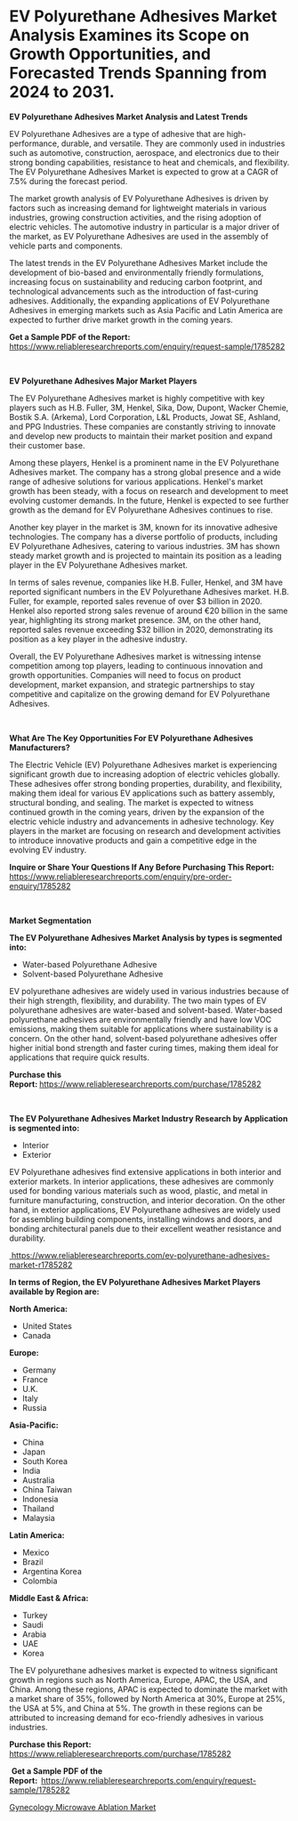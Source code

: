 <p><h1>EV Polyurethane Adhesives Market Analysis Examines its Scope on Growth Opportunities, and Forecasted Trends Spanning from 2024 to 2031.</h1></p><p><strong>EV Polyurethane Adhesives Market Analysis and Latest Trends</strong></p>
<p><p>EV Polyurethane Adhesives are a type of adhesive that are high-performance, durable, and versatile. They are commonly used in industries such as automotive, construction, aerospace, and electronics due to their strong bonding capabilities, resistance to heat and chemicals, and flexibility. The EV Polyurethane Adhesives Market is expected to grow at a CAGR of 7.5% during the forecast period.</p><p>The market growth analysis of EV Polyurethane Adhesives is driven by factors such as increasing demand for lightweight materials in various industries, growing construction activities, and the rising adoption of electric vehicles. The automotive industry in particular is a major driver of the market, as EV Polyurethane Adhesives are used in the assembly of vehicle parts and components.</p><p>The latest trends in the EV Polyurethane Adhesives Market include the development of bio-based and environmentally friendly formulations, increasing focus on sustainability and reducing carbon footprint, and technological advancements such as the introduction of fast-curing adhesives. Additionally, the expanding applications of EV Polyurethane Adhesives in emerging markets such as Asia Pacific and Latin America are expected to further drive market growth in the coming years.</p></p>
<p><strong>Get a Sample PDF of the Report:&nbsp;</strong> <a href="https://www.reliableresearchreports.com/enquiry/request-sample/1785282">https://www.reliableresearchreports.com/enquiry/request-sample/1785282</a></p>
<p>&nbsp;</p>
<p><strong>EV Polyurethane Adhesives Major Market Players</strong></p>
<p><p>The EV Polyurethane Adhesives market is highly competitive with key players such as H.B. Fuller, 3M, Henkel, Sika, Dow, Dupont, Wacker Chemie, Bostik S.A. (Arkema), Lord Corporation, L&L Products, Jowat SE, Ashland, and PPG Industries. These companies are constantly striving to innovate and develop new products to maintain their market position and expand their customer base.</p><p>Among these players, Henkel is a prominent name in the EV Polyurethane Adhesives market. The company has a strong global presence and a wide range of adhesive solutions for various applications. Henkel's market growth has been steady, with a focus on research and development to meet evolving customer demands. In the future, Henkel is expected to see further growth as the demand for EV Polyurethane Adhesives continues to rise.</p><p>Another key player in the market is 3M, known for its innovative adhesive technologies. The company has a diverse portfolio of products, including EV Polyurethane Adhesives, catering to various industries. 3M has shown steady market growth and is projected to maintain its position as a leading player in the EV Polyurethane Adhesives market.</p><p>In terms of sales revenue, companies like H.B. Fuller, Henkel, and 3M have reported significant numbers in the EV Polyurethane Adhesives market. H.B. Fuller, for example, reported sales revenue of over $3 billion in 2020. Henkel also reported strong sales revenue of around €20 billion in the same year, highlighting its strong market presence. 3M, on the other hand, reported sales revenue exceeding $32 billion in 2020, demonstrating its position as a key player in the adhesive industry.</p><p>Overall, the EV Polyurethane Adhesives market is witnessing intense competition among top players, leading to continuous innovation and growth opportunities. Companies will need to focus on product development, market expansion, and strategic partnerships to stay competitive and capitalize on the growing demand for EV Polyurethane Adhesives.</p></p>
<p>&nbsp;</p>
<p><strong>What Are The Key Opportunities For EV Polyurethane Adhesives Manufacturers?</strong></p>
<p><p>The Electric Vehicle (EV) Polyurethane Adhesives market is experiencing significant growth due to increasing adoption of electric vehicles globally. These adhesives offer strong bonding properties, durability, and flexibility, making them ideal for various EV applications such as battery assembly, structural bonding, and sealing. The market is expected to witness continued growth in the coming years, driven by the expansion of the electric vehicle industry and advancements in adhesive technology. Key players in the market are focusing on research and development activities to introduce innovative products and gain a competitive edge in the evolving EV industry.</p></p>
<p><strong>Inquire or Share Your Questions If Any Before Purchasing This Report:</strong> <a href="https://www.reliableresearchreports.com/enquiry/pre-order-enquiry/1785282">https://www.reliableresearchreports.com/enquiry/pre-order-enquiry/1785282</a></p>
<p>&nbsp;</p>
<p><strong>Market Segmentation</strong></p>
<p><strong>The EV Polyurethane Adhesives Market Analysis by types is segmented into:</strong></p>
<p><ul><li>Water-based Polyurethane Adhesive</li><li>Solvent-based Polyurethane Adhesive</li></ul></p>
<p><p>EV polyurethane adhesives are widely used in various industries because of their high strength, flexibility, and durability. The two main types of EV polyurethane adhesives are water-based and solvent-based. Water-based polyurethane adhesives are environmentally friendly and have low VOC emissions, making them suitable for applications where sustainability is a concern. On the other hand, solvent-based polyurethane adhesives offer higher initial bond strength and faster curing times, making them ideal for applications that require quick results.</p></p>
<p><strong>Purchase this Report:&nbsp;</strong><a href="https://www.reliableresearchreports.com/purchase/1785282">https://www.reliableresearchreports.com/purchase/1785282</a></p>
<p>&nbsp;</p>
<p><strong>The EV Polyurethane Adhesives Market Industry Research by Application is segmented into:</strong></p>
<p><ul><li>Interior</li><li>Exterior</li></ul></p>
<p><p>EV Polyurethane adhesives find extensive applications in both interior and exterior markets. In interior applications, these adhesives are commonly used for bonding various materials such as wood, plastic, and metal in furniture manufacturing, construction, and interior decoration. On the other hand, in exterior applications, EV Polyurethane adhesives are widely used for assembling building components, installing windows and doors, and bonding architectural panels due to their excellent weather resistance and durability.</p></p>
<p><a href="https://www.reliableresearchreports.com/ev-polyurethane-adhesives-market-r1785282">&nbsp;https://www.reliableresearchreports.com/ev-polyurethane-adhesives-market-r1785282</a></p>
<p><strong>In terms of Region, the EV Polyurethane Adhesives Market Players available by Region are:</strong></p>
<p>
    <p> <strong> North America: </strong>
        <ul>
            <li>United States</li>
            <li>Canada</li>
        </ul>
        </p> 
    <p> <strong> Europe: </strong>
        <ul>
            <li>Germany</li>
            <li>France</li>
            <li>U.K.</li>
            <li>Italy</li>
            <li>Russia</li>
        </ul>
        </p> 
    <p> <strong> Asia-Pacific: </strong>
        <ul>
            <li>China</li>
            <li>Japan</li>
            <li>South Korea</li>
            <li>India</li>
            <li>Australia</li>
            <li>China Taiwan</li>
            <li>Indonesia</li>
            <li>Thailand</li>
            <li>Malaysia</li>
        </ul>
        </p> 
    <p> <strong> Latin America: </strong>
        <ul>
            <li>Mexico</li>
            <li>Brazil</li>
            <li>Argentina Korea</li>
            <li>Colombia</li>
        </ul>
        </p> 
    <p> <strong> Middle East & Africa: </strong>
        <ul>
            <li>Turkey</li>
            <li>Saudi</li>
            <li>Arabia</li>
            <li>UAE</li>
            <li>Korea</li>
        </ul>
    </p>
    </p>
<p><p>The EV polyurethane adhesives market is expected to witness significant growth in regions such as North America, Europe, APAC, the USA, and China. Among these regions, APAC is expected to dominate the market with a market share of 35%, followed by North America at 30%, Europe at 25%, the USA at 5%, and China at 5%. The growth in these regions can be attributed to increasing demand for eco-friendly adhesives in various industries.</p></p>
<p><strong>Purchase this Report: </strong><a href="https://www.reliableresearchreports.com/purchase/1785282">https://www.reliableresearchreports.com/purchase/1785282</a></p>
<p>&nbsp;<strong>Get a Sample PDF of the Report:&nbsp;&nbsp;</strong><a href="https://www.reliableresearchreports.com/enquiry/request-sample/1785282">https://www.reliableresearchreports.com/enquiry/request-sample/1785282</a></p>
<p><strong></strong></p>
<p><p><a href="https://github.com/Shjsi3663/Market-Research-Report-List-1/blob/main/gynecology-microwave-ablation-market.md">Gynecology Microwave Ablation Market</a></p></p>